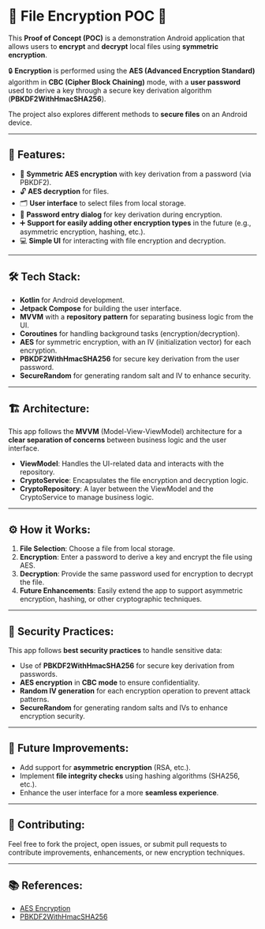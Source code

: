 # 🔐 File Encryption POC 📱

This **Proof of Concept (POC)** is a demonstration Android application that allows users to **encrypt** and **decrypt** local files using **symmetric encryption**.  

🔒 **Encryption** is performed using the **AES (Advanced Encryption Standard)** algorithm in **CBC (Cipher Block Chaining)** mode, with a **user password** used to derive a key through a secure key derivation algorithm (**PBKDF2WithHmacSHA256**).

The project also explores different methods to **secure files** on an Android device.

---

## 📂 Features:

- 🔑 **Symmetric AES encryption** with key derivation from a password (via PBKDF2).
- 🔓 **AES decryption** for files.
- 🗂️ **User interface** to select files from local storage.
- 📝 **Password entry dialog** for key derivation during encryption.
- ➕ **Support for easily adding other encryption types** in the future (e.g., asymmetric encryption, hashing, etc.).
- 💻 **Simple UI** for interacting with file encryption and decryption.

---

## 🛠️ Tech Stack:

- **Kotlin** for Android development.  
- **Jetpack Compose** for building the user interface.  
- **MVVM** with a **repository pattern** for separating business logic from the UI.  
- **Coroutines** for handling background tasks (encryption/decryption).  
- **AES** for symmetric encryption, with an IV (initialization vector) for each encryption.  
- **PBKDF2WithHmacSHA256** for secure key derivation from the user password.  
- **SecureRandom** for generating random salt and IV to enhance security.

---

## 🏗️ Architecture:

This app follows the **MVVM** (Model-View-ViewModel) architecture for a **clear separation of concerns** between business logic and the user interface.

- **ViewModel**: Handles the UI-related data and interacts with the repository.  
- **CryptoService**: Encapsulates the file encryption and decryption logic.  
- **CryptoRepository**: A layer between the ViewModel and the CryptoService to manage business logic.

---

## ⚙️ How it Works:

1. **File Selection**: Choose a file from local storage.
2. **Encryption**: Enter a password to derive a key and encrypt the file using AES.
3. **Decryption**: Provide the same password used for encryption to decrypt the file.
4. **Future Enhancements**: Easily extend the app to support asymmetric encryption, hashing, or other cryptographic techniques.

---

## 📌 Security Practices:

This app follows **best security practices** to handle sensitive data:

- Use of **PBKDF2WithHmacSHA256** for secure key derivation from passwords.
- **AES encryption** in **CBC mode** to ensure confidentiality.
- **Random IV generation** for each encryption operation to prevent attack patterns.
- **SecureRandom** for generating random salts and IVs to enhance encryption security.

---

## 🚀 Future Improvements:

- Add support for **asymmetric encryption** (RSA, etc.).
- Implement **file integrity checks** using hashing algorithms (SHA256, etc.).
- Enhance the user interface for a more **seamless experience**.

---

## 🤝 Contributing:

Feel free to fork the project, open issues, or submit pull requests to contribute improvements, enhancements, or new encryption techniques.

---

## 📚 References:

- [AES Encryption](https://en.wikipedia.org/wiki/Advanced_Encryption_Standard)
- [PBKDF2WithHmacSHA256](https://en.wikipedia.org/wiki/PBKDF2)
